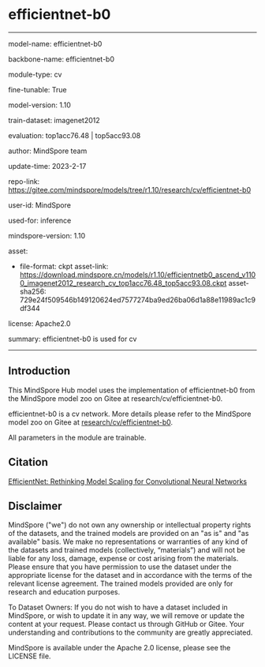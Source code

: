 # efficientnet-b0

---

model-name: efficientnet-b0

backbone-name: efficientnet-b0

module-type: cv

fine-tunable: True

model-version: 1.10

train-dataset: imagenet2012

evaluation: top1acc76.48 | top5acc93.08

author: MindSpore team

update-time: 2023-2-17

repo-link: <https://gitee.com/mindspore/models/tree/r1.10/research/cv/efficientnet-b0>

user-id: MindSpore

used-for: inference

mindspore-version: 1.10

asset:

-
    file-format: ckpt
    asset-link: <https://download.mindspore.cn/models/r1.10/efficientnetb0_ascend_v1100_imagenet2012_research_cv_top1acc76.48_top5acc93.08.ckpt>
    asset-sha256: 729e24f509546b149120624ed7577274ba9ed26ba06d1a88e11989ac1c9df344

license: Apache2.0

summary: efficientnet-b0 is used for cv

---

## Introduction

This MindSpore Hub model uses the implementation of efficientnet-b0 from the MindSpore model zoo on Gitee at research/cv/efficientnet-b0.

efficientnet-b0 is a cv network. More details please refer to the MindSpore model zoo on Gitee at [research/cv/efficientnet-b0](https://gitee.com/mindspore/models/blob/r1.10/research/cv/efficientnet-b0/README_CN.md).

All parameters in the module are trainable.

## Citation

[EfficientNet: Rethinking Model Scaling for Convolutional Neural Networks](https://arxiv.org/pdf/1905.11946.pdf)

## Disclaimer

MindSpore ("we") do not own any ownership or intellectual property rights of the datasets, and the trained models are provided on an "as is" and "as available" basis. We make no representations or warranties of any kind of the datasets and trained models (collectively, “materials”) and will not be liable for any loss, damage, expense or cost arising from the materials. Please ensure that you have permission to use the dataset under the appropriate license for the dataset and in accordance with the terms of the relevant license agreement. The trained models provided are only for research and education purposes.

To Dataset Owners: If you do not wish to have a dataset included in MindSpore, or wish to update it in any way, we will remove or update the content at your request. Please contact us through GitHub or Gitee. Your understanding and contributions to the community are greatly appreciated.

MindSpore is available under the Apache 2.0 license, please see the LICENSE file.
